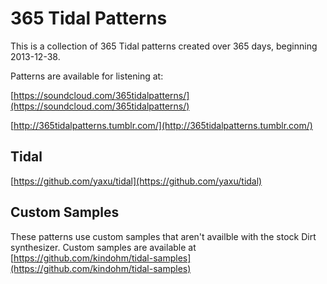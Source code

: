 # 365 Tidal Patterns

This is a collection of 365 Tidal patterns created over 365 days,
beginning 2013-12-38.

Patterns are available for listening at:

[https://soundcloud.com/365tidalpatterns/](https://soundcloud.com/365tidalpatterns/)

[http://365tidalpatterns.tumblr.com/](http://365tidalpatterns.tumblr.com/)

## Tidal

[https://github.com/yaxu/tidal](https://github.com/yaxu/tidal)

## Custom Samples

These patterns use custom samples that aren't availble with the stock
Dirt synthesizer. Custom samples are available at 
[https://github.com/kindohm/tidal-samples](https://github.com/kindohm/tidal-samples)

